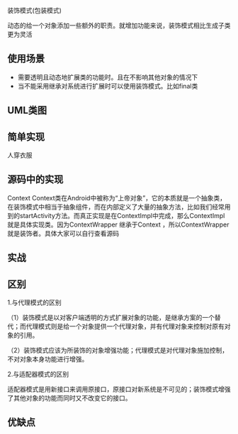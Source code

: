 装饰模式(包装模式)

动态的给一个对象添加一些额外的职责。就增加功能来说，装饰模式相比生成子类更为灵活

## 使用场景
- 需要透明且动态地扩展类的功能时。且在不影响其他对象的情况下
- 当不能采用继承对系统进行扩展时可以使用装饰模式。比如final类

## UML类图


## 简单实现
人穿衣服

## 源码中的实现
Context
Context类在Android中被称为“上帝对象”，它的本质就是一个抽象类，在装饰模式中相当于抽象组件，而在内部定义了大量的抽象方法，比如我们经常用到的startActivity方法。而真正实现是在ContextImpl中完成，那么ContextImpl 就是具体实现类。因为ContextWrapper 继承于Context ，所以ContextWrapper 就是装饰者。具体大家可以自行查看源码

## 实战


## 区别
1.与代理模式的区别

（1）装饰模式是以对客户端透明的方式扩展对象的功能，是继承方案的一个替代；而代理模式则是给一个对象提供一个代理对象，并有代理对象来控制对原有对象的引用。

（2）装饰模式应该为所装饰的对象增强功能；代理模式是对代理对象施加控制，不对对象本身功能进行增强。

2.与适配器模式的区别

适配器模式是用新接口来调用原接口，原接口对新系统是不可见的；装饰模式增强了其他对象的功能而同时又不改变它的接口。

## 优缺点

